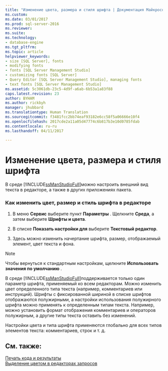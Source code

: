 ```yaml
---
title: "Изменение цвета, размера и стиля шрифта | Документация Майкрософт"
ms.custom: 
ms.date: 03/01/2017
ms.prod: sql-server-2016
ms.reviewer: 
ms.suite: 
ms.technology:
- database-engine
ms.tgt_pltfrm: 
ms.topic: article
helpviewer_keywords:
- size [SQL Server], fonts
- modifying fonts
- fonts [SQL Server Management Studio]
- customizing fonts [SQL Server]
- Query Editor [SQL Server Management Studio], managing fonts
- text fonts [SQL Server Management Studio]
ms.assetid: 5c3061db-23c5-4d9f-a6ab-6b53a1a83f88
caps.latest.revision: 23
author: BYHAM
ms.author: rickbyh
manager: jhubbard
ms.translationtype: Human Translation
ms.sourcegitcommit: f3481fcc2bb74eaf93182e6cc58f5a06666e10f4
ms.openlocfilehash: 2017cde2a11a05d47774c6b817b3e10d0785fdab
ms.contentlocale: ru-ru
ms.lasthandoff: 04/11/2017

---
```

# <a name="change-font-color-size-and-style"></a>Изменение цвета, размера и стиля шрифта
  В среде [!INCLUDE[ssManStudioFull](../../includes/ssmanstudiofull-md.md)]можно настроить внешний вид текста в редакторе, а также в других приложениях пакета.  
  
### <a name="to-change-font-color-size-and-style-in-the-editor"></a>Как изменить цвет, размер и стиль шрифта в редакторе  
  
1.  В меню **Сервис** выберите пункт **Параметры** . Щелкните **Среда**, а затем выберите **Шрифты и цвета**.  
  
2.  В списке **Показать настройки для** выберите **Текстовый редактор**.  
  
3.  Здесь можно изменить начертание шрифта, размер, отображаемый элемент, цвет текста и фона.  
  
> [!NOTE]  
>  Чтобы вернуться к стандартным настройкам, щелкните **Использовать значения по умолчанию** .  
  
 В среде [!INCLUDE[ssManStudioFull](../../includes/ssmanstudiofull-md.md)]поддерживается только один параметр шрифта, применяемый ко всем редакторам. Можно изменить цвет определенного типа текста (например, комментариев или инструкций). Шрифты с фиксированной шириной в списке шрифтов отображаются полужирными, а настройки использования полужирного шрифта можно применять к определенным типам текста. Например, можно установить формат отображения комментариев и операторов полужирным, а другие типы текста оставить без изменений.  
  
 Настройки цвета и типа шрифта применяются глобально для всех типов элементов текста: комментариев, строк и т. д.  
  
## <a name="see-also"></a>См. также:  
 [Печать кода и результаты](../../relational-databases/scripting/print-code-and-results.md)   
 [Выделение цветом в редакторах запросов](../../relational-databases/scripting/color-coding-in-query-editors.md)  
  
  
